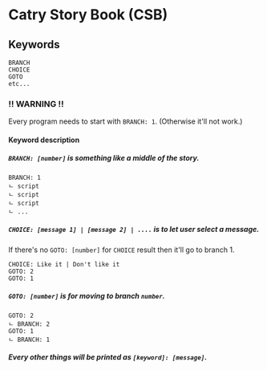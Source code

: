 # Catry Story Book (CSB)

## Keywords
```
BRANCH
CHOICE
GOTO
etc...
```

### !! WARNING !!
Every program needs to start with `BRANCH: 1`. (Otherwise it'll not work.)

#### Keyword description

##### `BRANCH: [number]` is something like a middle of the story.
```
BRANCH: 1
ㄴ script
ㄴ script
ㄴ script
ㄴ ...
```

##### `CHOICE: [message 1] | [message 2] | ....` is to let user select a message.
If there's no `GOTO: [number]` for `CHOICE` result then it'll go to branch 1.
```
CHOICE: Like it | Don't like it
GOTO: 2
GOTO: 1
```

##### `GOTO: [number]` is for moving to branch `number`.
```
GOTO: 2
ㄴ BRANCH: 2
GOTO: 1
ㄴ BRANCH: 1
```

##### Every other things will be printed as `[keyword]: [message]`.
